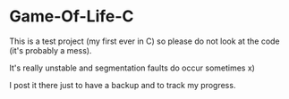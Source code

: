 # Game-Of-Life-C
This is a test project (my first ever in C) so please do not look at the code (it's probably a mess).

It's really unstable and segmentation faults do occur sometimes x)

I post it there just to have a backup and to track my progress.
